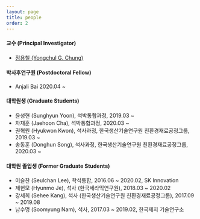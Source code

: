 ```yaml
---
layout: page
title: people
order: 2
---
```

#### 교수 (Principal Investigator)
- [정용철 (Yongchul G. Chung)](http://gregchung.github.io/professor/)

#### 박사후연구원 (Postdoctoral Fellow)
- Anjali Bai 2020.04 ~ 

#### 대학원생 (Graduate Students)
- 윤성현 (Sunghyun Yoon), 석박통합과정, 2019.03 ~
- 차재훈 (Jaehoon Cha), 석박통합과정, 2020.03 ~
- 권혁원 (Hyukwon Kwon), 석사과정, 한국생산기술연구원 친환경재료공정그룹, 2019.03 ~
- 송동훈 (Donghun Song), 석사과정, 한국생산기술연구원 친환경재료공정그룹, 2020.03 ~

#### 대학원 졸업생 (Former Graduate Students)
- 이슬찬 (Seulchan Lee), 학석통합, 2016.06 ~ 2020.02, SK Innovation
- 제현모 (Hyunmo Je), 석사 (한국세라믹연구원), 2018.03 ~ 2020.02
- 강세희 (Sehee Kang), 석사 (한국생산기술연구원 친환경재료공정그룹), 2017.09 ~ 2019.08
- 남수명 (Soomyung Nam), 석사, 2017.03 ~ 2019.02, 한국제지 기술연구소
